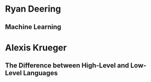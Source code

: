 # Ryan Deering
## Machine Learning
# Alexis Krueger
## The Difference between High-Level and Low-Level Languages
